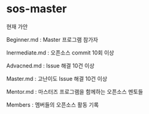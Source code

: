 # sos-master
  
 현재 가안

 Beginner.md : Master 프로그램 참가자 
 
 Inermediate.md : 오픈소스 commit 10회 이상
 
 Advacned.md : Issue 해결 10건 이상
 
 Master.md : 고난이도 Issue 해결 10건 이상
 
 Mentor.md : 마스터즈 프로그램을 함께하는 오픈소스 멘토들
 
 Members : 멤버들의 오픈소스 활동 기록
